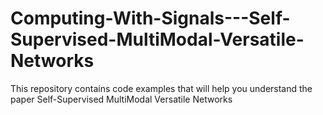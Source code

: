 # Computing-With-Signals---Self-Supervised-MultiModal-Versatile-Networks
This repository contains code examples that will help you understand the paper Self-Supervised MultiModal Versatile Networks
